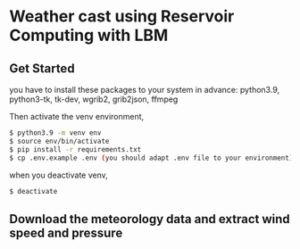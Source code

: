 # Weather cast using Reservoir Computing with LBM

## Get Started

you have to install these packages to your system in advance: python3.9, python3-tk, tk-dev, wgrib2, grib2json, ffmpeg

Then activate the venv environment,

```bash
$ python3.9 -m venv env
$ source env/bin/activate
$ pip install -r requirements.txt
$ cp .env.example .env (you should adapt .env file to your environment)
```

when you deactivate venv,

```bash
$ deactivate
```

## Download the meteorology data and extract wind speed and pressure
